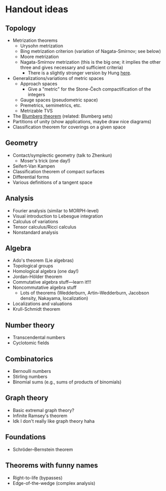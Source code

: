 # Handout ideas

## Topology

* Metrization theorems
  * Urysohn metrization
  * Bing metrization criterion (variation of Nagata-Smirnov; see below)
  * Moore metrization
  * Nagata-Smirnov metrization (this is the big one; it implies the other three and gives necessary and sufficient criteria)
    * There is a slightly stronger version by Hung [here](https://www.ams.org/journals/proc/1976-054-01/S0002-9939-1976-0405365-9/S0002-9939-1976-0405365-9.pdf).
* Generalizations/variations of metric spaces
  * Approach spaces
    * Give a "metric" for the Stone-Čech compactification of the integers
  * Gauge spaces (pseudometric space)
  * Premetrics, semimetrics, etc.
  * Metrizable TVS
* The [Blumberg theorem](https://en.wikipedia.org/wiki/Blumberg_theorem) (related: Blumberg sets)
* Partitions of unity (show applications, maybe draw nice diagrams)
* Classification theorem for coverings on a given space

## Geometry

* Contact/symplectic geometry (talk to Zhenkun)
  * Moser's trick (one day!)
* Seifert-Van Kampen
* Classification theorem of compact surfaces
* Differential forms
* Various definitions of a tangent space

## Analysis

* Fourier analysis (similar to MORPH-level)
* Visual introduction to Lebesgue integration
* Calculus of variations
* Tensor calculus/Ricci calculus
* Nonstandard analysis

## Algebra

* Ado's theorem (Lie algebras)
* Topological groups
* Homological algebra (one day!)
* Jordan-Hölder theorem
* Commutative algebra stuff—learn it!!!
* Noncommutative algebra stuff
  * Lots of theorems (Wedderburn, Artin–Wedderburn, Jacobson density, Nakayama, localization)
* Localizations and valuations
* Krull-Schmidt theorem

## Number theory

* Transcendental numbers
* Cyclotomic fields

## Combinatorics

* Bernoulli numbers
* Stirling numbers
* Binomial sums (e.g., sums of products of binomials)

## Graph theory

* Basic extremal graph theory?
* Infinite Ramsey's theorem
* Idk I don't really like graph theory haha

## Foundations

* Schröder–Bernstein theorem

## Theorems with funny names

* Right-to-life (bypasses)
* Edge-of-the-wedge (complex analysis)
